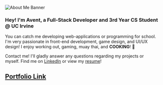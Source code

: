 ![About Me Banner](https://media-exp1.licdn.com/dms/image/C5616AQEknNfmdXzhiw/profile-displaybackgroundimage-shrink_350_1400/0/1652509602371?e=1658966400&v=beta&t=xehJnpxXqqQSTu7x8n9KfHVVgHzuhggHHiKt70pfbhM)
### Hey! I'm Avent, a Full-Stack Developer and 3rd Year CS Student @ UC Irvine

You can catch me developing web-applications or programming for school. I'm very passionate in front-end development, game design, and UI/UX design! I enjoy working out, gaming, muay thai, and **COOKING**! 🤤

Contact me! I'll gladly answer any questions regarding my projects or myself.
Find me on [LinkedIn](https://www.linkedin.com/in/avent-chiu/) or view my [resume](https://siravent.github.io/resume.pdf)!

## [Portfolio Link](https://siravent.github.io/)


<!--
**sirAvent/sirAvent** is a ✨ _special_ ✨ repository because its `README.md` (this file) appears on your GitHub profile.

Here are some ideas to get you started:

- 🔭 I’m currently working on ...
- 🌱 I’m currently learning ...
- 👯 I’m looking to collaborate on ...
- 🤔 I’m looking for help with ...
- 💬 Ask me about ...
- 📫 How to reach me: ...
- 😄 Pronouns: ...
- ⚡ Fun fact: ...
-->
